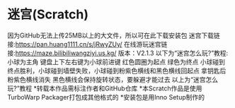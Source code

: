 # 迷宫(Scratch)
因为GitHub无法上传25MB以上的大文件，所以可在此下载安装包
迷宫下载链接:https://pan.huang1111.cn/s/jRwyZUy/
在线游玩迷宫链接:https://maze.bilibiliwangziyi.us.kg/
版本：V2.1.3
以下为“迷宫怎么玩?”教程:
小球为主角
键盘上下左右键为小球前进键
红色圆圈为起点
绿色为终点
小球碰到终点胜利，小球碰到墙壁失败，小球碰到粉紫色横线和黑色横线回起点
拿钥匙后粉紫色横线消失
黑色横线会保持旋转状态，要躲避才能过去
以上为“迷宫怎么玩?”教程
*转载本作品需标注作者和GitHub仓库
*本Scratch作品是使用TurboWarp Packager打包成其他格式的
*安装包是用Inno Setup制作的
